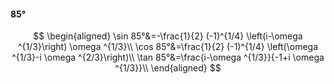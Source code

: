 #### 85°

$$
\begin{aligned}
\sin 85°&=-\frac{1}{2} (-1)^{1/4} \left(i-\omega ^{1/3}\right) \omega ^{1/3}\\
\cos 85°&=\frac{1}{2} (-1)^{1/4} \left(\omega ^{1/3}-i \omega ^{2/3}\right)\\
\tan 85°&=\frac{i-\omega ^{1/3}}{-1+i \omega ^{1/3}}\\
\end{aligned}
$$

